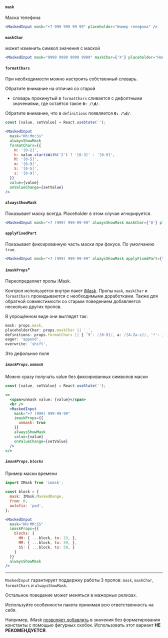 #### `mask`

Маска телефона

```jsx harmony
<MaskedInput mask="+7 999 999 99 99" placeholder="Номер телефона" />
```

#### `maskChar`

может изменить символ значения с маской

```jsx harmony
<MaskedInput mask="9999 9999 9999 9999" maskChar={'X'} placeholder="Номер карты" />
```

#### `formatChars`

При необходимости можно настроить собственный словарь.

Обратите внимание на отличия со старой
- словарь прокинутый в `formatChars` сливается с дефолтными значениями, где остаётся такое **`0: /\d/`**.

Обратите внимание, что в `definitions` появляется **`0: /\d/`**.


```jsx harmony
const [value, setValue] = React.useState('');

<MaskedInput
  mask="Hh:Mm:Ss"
  alwaysShowMask
  formatChars={{
    H: '[0-2]',
    h: value.startsWith('2') ? '[0-3]' : '[0-9]',
    M: '[0-5]',
    m: '[0-9]',
    S: '[0-5]',
    s: '[0-9]',
  }}
  value={value}
  onValueChange={setValue}
/>
```

#### `alwaysShowMask`

Показывает маску всегда. Placeholder в этом случае игнорируется.

```jsx harmony
<MaskedInput mask="+7 (999) 999-99-99" alwaysShowMask maskChar={'0'} placeholder="Номер телефона" />
```

#### `applyFixedPart`

Показывает фиксированную часть маски при фокусе. По умолчанию `true`.

```jsx harmony
<MaskedInput mask="+7 (999) 999-99-99" alwaysShowMask applyFixedPart={false} />
```

#### `imaskProps`*

Переопределяет пропы iMask.


Контрол используется внутри пакет [iMask](https://imask.js.org/). Пропы `mask`, `maskChar` и `formatChars` прокидываются
с необходимыми доработками. Также для обратной совместимости со старым поведением добавляется несколько других пропов.

В упрощённом виде они выглядят так:

```typescript static
mask: props.mask,
placeholderChar: props.maskChar || '_',
definitions: props.formatChars || { '9': /[0-9]/, a: /[A-Za-z]/, '*': /[A-Za-z0-9]/ },
eager: 'append',
overwrite: 'shift',
```


Это дефольное поле

##### `imaskProps.unmask`
Можно сразу получать value без фиксированных символов маски

```jsx harmony
const [value, setValue] = React.useState('');

<>
  <span>unmask value: {value}</span>
  <br />
  <MaskedInput
    mask="+7 (999) 999-99-99"
    imaskProps={{
      unmask: true
    }}
    alwaysShowMask
    value={value}
    onValueChange={setValue}
  />
</>
```

##### `imaskProps.blocks`

Пример маски времени

```jsx harmony
import IMask from 'imask';

const block = {
  mask: IMask.MaskedRange,
  from: 0,
  autofix: 'pad',
};

<MaskedInput
  mask="HH:MM:SS"
  imaskProps={{
    blocks: {
      HH: { ...block, to: 23, },
      MM: { ...block, to: 59, },
      SS: { ...block, to: 59, }
    }
  }}
  alwaysShowMask
/>
```

---


`MaskedInput` гарантирует поддержку работы 3 пропов: `mask`, `maskChar`, `formatChars` и `alwaysShowMask`.

Остальное поведение может меняться в мажорных релизах.

Используйте особенности пакета принимая всю ответственность на себя.

Например, iMask [позволяет добавлять](https://imask.js.org/guide.html#masked-pattern) в значения без форматирования
константы с помощью фигурных скобок. Использовать этот вариант **НЕ РЕКОМЕНДУЕТСЯ**.






